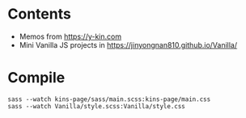 # Contents

- Memos from https://y-kin.com
- Mini Vanilla JS projects in https://jinyongnan810.github.io/Vanilla/

# Compile

```
sass --watch kins-page/sass/main.scss:kins-page/main.css
sass --watch Vanilla/style.scss:Vanilla/style.css
```
